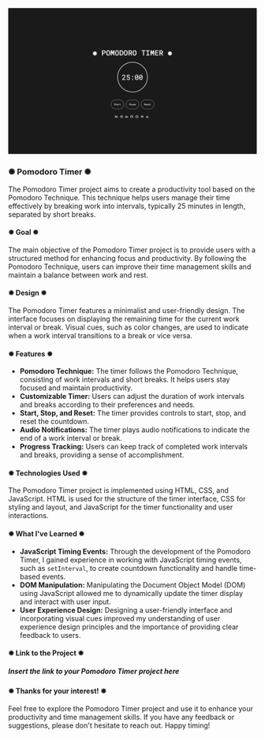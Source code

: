 <div class="image-container">
  <img class="CoverImagee" src="GITHUB PROJECT COVER.png" alt="Cover">
</div>
          
<h3>✺ Pomodoro Timer ✺</h3>

The Pomodoro Timer project aims to create a productivity tool based on the Pomodoro Technique. This technique helps users manage their time effectively by breaking work into intervals, typically 25 minutes in length, separated by short breaks.

<h4>✹ Goal ✹</h4>

The main objective of the Pomodoro Timer project is to provide users with a structured method for enhancing focus and productivity. By following the Pomodoro Technique, users can improve their time management skills and maintain a balance between work and rest.

<h4>✹ Design ✹</h4>

The Pomodoro Timer features a minimalist and user-friendly design. The interface focuses on displaying the remaining time for the current work interval or break. Visual cues, such as color changes, are used to indicate when a work interval transitions to a break or vice versa.

<h4>✹ Features ✹</h4>

* <b>Pomodoro Technique:</b> The timer follows the Pomodoro Technique, consisting of work intervals and short breaks. It helps users stay focused and maintain productivity.
* <b>Customizable Timer:</b> Users can adjust the duration of work intervals and breaks according to their preferences and needs.
* <b>Start, Stop, and Reset:</b> The timer provides controls to start, stop, and reset the countdown.
* <b>Audio Notifications:</b> The timer plays audio notifications to indicate the end of a work interval or break.
* <b>Progress Tracking:</b> Users can keep track of completed work intervals and breaks, providing a sense of accomplishment.

<h4>✹ Technologies Used ✹</h4>

The Pomodoro Timer project is implemented using HTML, CSS, and JavaScript. HTML is used for the structure of the timer interface, CSS for styling and layout, and JavaScript for the timer functionality and user interactions.

<h4>✹ What I've Learned ✹</h4>

* <b>JavaScript Timing Events:</b> Through the development of the Pomodoro Timer, I gained experience in working with JavaScript timing events, such as `setInterval`, to create countdown functionality and handle time-based events.
* <b>DOM Manipulation:</b> Manipulating the Document Object Model (DOM) using JavaScript allowed me to dynamically update the timer display and interact with user input.
* <b>User Experience Design:</b> Designing a user-friendly interface and incorporating visual cues improved my understanding of user experience design principles and the importance of providing clear feedback to users.

<h4>✹ Link to the Project ✹</h4>

<h5>Insert the link to your Pomodoro Timer project here</h5>

<h4>✹ Thanks for your interest! ✹</h4>

Feel free to explore the Pomodoro Timer project and use it to enhance your productivity and time management skills. If you have any feedback or suggestions, please don't hesitate to reach out. Happy timing!

